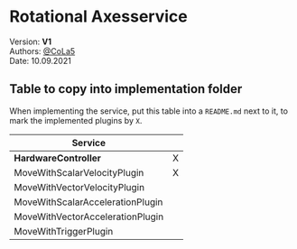 # Rotational Axesservice

Version: **V1**  
Authors: [@CoLa5](https://github.com/CoLa5)  
Date: 10.09.2021  

## Table to copy into implementation folder

When implementing the service, put this table into a `README.md` next to it, to mark the implemented plugins by `X`.  

| Service                          |   |
|----------------------------------|---|
| **HardwareController**           | X |
| MoveWithScalarVelocityPlugin     | X |
| MoveWithVectorVelocityPlugin     |   |
| MoveWithScalarAccelerationPlugin |   |
| MoveWithVectorAccelerationPlugin |   |
| MoveWithTriggerPlugin            |   |

